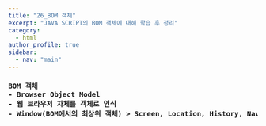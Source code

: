 ```yaml
---
title: "26_BOM 객체"
excerpt: "JAVA SCRIPT의 BOM 객체에 대해 학습 후 정리"
category: 
  - html
author_profile: true
sidebar:
  - nav: "main" 
---
```

<h4>
<pre>
BOM 객체
- Browser Object Model
- 웹 브라우저 자체를 객체로 인식
- Window(BOM에서의 최상위 객체) > Screen, Location, History, Navigator, ...<br>
</pre>
</h4>
